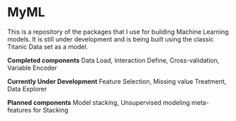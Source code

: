 # MyML
This is a repository of the packages that I use for building Machine Learning models. It is still under development and is being built using the classic Titanic Data set as a model.
 
 
 **Completed components**
 Data Load,
 Interaction Define,
 Cross-validation,
 Variable Encoder
 
 **Currently Under Development**
 Feature Selection,
 Missing value Treatment,
 Data Explorer
 
 
 **Planned components**
 Model stacking,
 Unsupervised modeling meta-features for Stacking